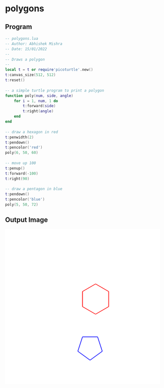 # polygons

## Program

```lua
-- polygons.lua
-- Author: Abhishek Mishra
-- Date: 15/01/2022
--
-- Draws a polygon
--
local t = t or require'picoturtle'.new()
t:canvas_size(512, 512)
t:reset()

-- a simple turtle program to print a polygon
function poly(num, side, angle)
    for i = 1, num, 1 do
        t:forward(side)
        t:right(angle)
    end
end

-- draw a hexagon in red
t:penwidth(2)
t:pendown()
t:pencolor('red')
poly(6, 50, 60)

-- move up 100
t:penup()
t:forward(-100)
t:right(90)

-- draw a pentagon in blue
t:pendown()
t:pencolor('blue')
poly(5, 50, 72)
```
## Output Image

![Turtle Output](../images/sample_polygons.png)

